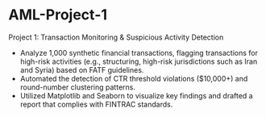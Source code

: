 # AML-Project-1
Project 1: Transaction Monitoring &amp; Suspicious Activity Detection
- Analyze 1,000 synthetic financial transactions, flagging transactions for high-risk activities (e.g., structuring, high-risk jurisdictions such as Iran and Syria) based on FATF guidelines.
- Automated the detection of CTR threshold violations ($10,000+) and round-number clustering patterns.
- Utilized Matplotlib and Seaborn to visualize key findings and drafted a report that complies with FINTRAC standards.
